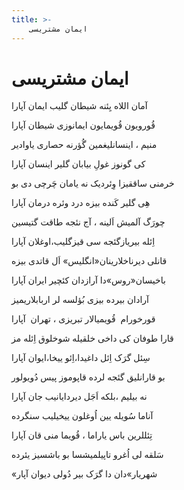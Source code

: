 ```yaml
---
title: >-
    ایمان مشتریسی
---
```

# ایمان مشتریسی

<div class="b" id="bn1"><div class="m1"><p>آمان اللاه یِئنه شیطان گلیب ایمان آپارا </p></div>
<div class="m2"><p>قُورویون قُویمایون ایمانوزی شیطان آپارا</p></div></div>
<div class="b" id="bn2"><div class="m1"><p>منیم ، اینسانلیغمین گُؤرنه حصاری یاوادیر </p></div>
<div class="m2"><p>کی گونوز غولِ بیابان گلیر اینسان آپارا</p></div></div>
<div class="b" id="bn3"><div class="m1"><p>خرمنی ساققیزا وِئردیک نه یامان چَرچی دی بو </p></div>
<div class="m2"><p>هِی گلیر کَنده بیزه درد وئره درمان آپارا</p></div></div>
<div class="b" id="bn4"><div class="m1"><p>چورَگ آلمیش اَلینه ، آج نئجه طاقت گتیسین </p></div>
<div class="m2"><p>اِئله بیریازگئجه سی قیزگلیب،اوغلان آپارا</p></div></div>
<div class="b" id="bn5"><div class="m1"><p>قانلی دیرناخلارینان«انگلیس» اَل قاتدی بیزه </p></div>
<div class="m2"><p>باخیسان«روس»دا آرازدان کئچیر ایران آپارا</p></div></div>
<div class="b" id="bn6"><div class="m1"><p>آرادان بیرده بیزی بُؤلسه لر اربابلاریمیز </p></div>
<div class="m2"><p>قورخورام  قُویمیالار تبریزی ، تهران  آپارا</p></div></div>
<div class="b" id="bn7"><div class="m1"><p>قارا طوفان کی داخی خلقیله شوخلوق اِئله مز </p></div>
<div class="m2"><p>سِئل گرَک اِئل داغیدا،اِئو ییخا،ایوان آپارا</p></div></div>
<div class="b" id="bn8"><div class="m1"><p>بو قارانلیق گئجه لرده قاپوموز پیس دُویولور </p></div>
<div class="m2"><p>نه بیلیم ،بلکه اَجَل دیردایانیب جان آپارا</p></div></div>
<div class="b" id="bn9"><div class="m1"><p>آناما سُویله یین اُوغلون ییخیلیب سنگرده </p></div>
<div class="m2"><p>تِئللرین باس یاراما ، قُویما منی قان آپارا</p></div></div>
<div class="b" id="bn10"><div class="m1"><p>سَلقه لی اُغرو تاپیلمیشسا بو باشسیز یئرده </p></div>
<div class="m2"><p>«شهریار»دان دا گرَک بیر دُولی دیوان آپار</p></div></div>
